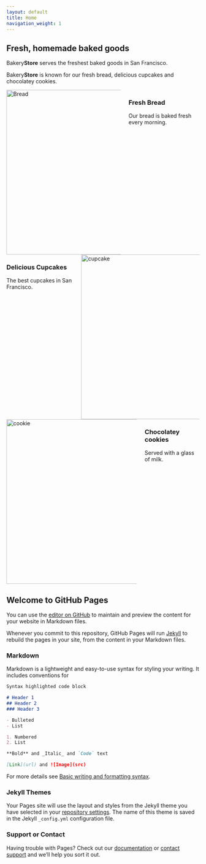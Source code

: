 ```yaml
---
layout: default
title: Home
navigation_weight: 1
---
```

<section class="hero">
	<div class="small-container">
		<h2>Fresh, homemade baked goods</h2>
		<p class="sub-text">Bakery<strong>Store</strong> serves the freshest baked goods in San Francisco.</p>
	</div>
</section>
<div class="container">
	<p class="post-hero center-text spacing">Bakery<strong>Store</strong> is known for our fresh bread, delicious cupcakes and chocolatey cookies.</p>
</div>
<div class="container">
	<div class="columns spacing">
		<div class="column half">
			<img src="/images/bread.jpg" width="430" alt="Bread">
		</div>
		<div class="column half">
			<h3>Fresh Bread</h3>
			<p>Our bread is baked fresh every morning.</p>
		</div>
	</div>
	<div class="columns spacing">
		<div class="column half">
			<h3>Delicious Cupcakes</h3>
			<p>The best cupcakes in San Francisco.</p>
		</div>
		<div class="column half">
			<img src="/images/cupcake.jpg" width="430" alt="cupcake">
		</div>
	</div>
	<div class="columns spacing">
		<div class="column half">
			<img src="/images/cookie.jpg" width="430" alt="cookie">
		</div>
		<div class="column half">
			<h3>Chocolatey cookies</h3>
			<p>Served with a glass of milk.</p>
		</div>
	</div>
</div>


## Welcome to GitHub Pages

You can use the [editor on GitHub](https://github.com/burningheartsministry/bhm/edit/gh-pages/index.md) to maintain and preview the content for your website in Markdown files.

Whenever you commit to this repository, GitHub Pages will run [Jekyll](https://jekyllrb.com/) to rebuild the pages in your site, from the content in your Markdown files.

### Markdown

Markdown is a lightweight and easy-to-use syntax for styling your writing. It includes conventions for

```markdown
Syntax highlighted code block

# Header 1
## Header 2
### Header 3

- Bulleted
- List

1. Numbered
2. List

**Bold** and _Italic_ and `Code` text

[Link](url) and ![Image](src)
```

For more details see [Basic writing and formatting syntax](https://docs.github.com/en/github/writing-on-github/getting-started-with-writing-and-formatting-on-github/basic-writing-and-formatting-syntax).

### Jekyll Themes

Your Pages site will use the layout and styles from the Jekyll theme you have selected in your [repository settings](https://github.com/burningheartsministry/bhm/settings/pages). The name of this theme is saved in the Jekyll `_config.yml` configuration file.

### Support or Contact

Having trouble with Pages? Check out our [documentation](https://docs.github.com/categories/github-pages-basics/) or [contact support](https://support.github.com/contact) and we’ll help you sort it out.
